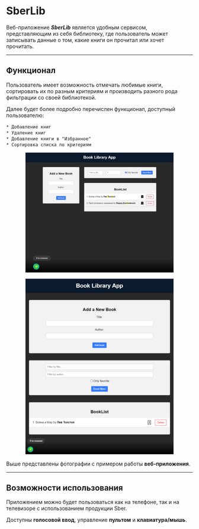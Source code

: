 # <b>SberLib</b>
Веб-приложение ***SberLib*** является удобным сервисом, представляющим из себя библиотеку, где пользователь может записывать данные о том, какие книги он прочитал или хочет прочитать.

___

## Функционал
Пользователь имеет возможность отмечать любимые книги, сортировать их по разным критериям и производить разного рода фильтрации со своей библиотекой.

Далее будет более подробно перечислен функционал, доступный пользователю:
```
* Добавление книг
* Удаление книг
* Добавление книги в "Избранное"
* Сортировка списка по критериям
```

<p align="center">
 <img width="400px" src="images/photo_2024-06-28_15-43-04.jpg" alt="qr"/>
</p>

<p align="center">
 <img width="400px" src="images/photo_2024-06-28_15-43-15.jpg" alt="qr"/>
</p>

Выше представлены фотографии с примером работы **веб-приложения**.
___

## Возможности использования

Приложением можно будет пользоваться как на телефоне, так и на телевизоре с использованием продукции Sber.

Доступны **голосовой ввод**, управление **пультом** и **клавиатура/мышь**. 

